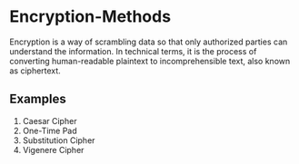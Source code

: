 # Encryption-Methods
Encryption is a way of scrambling data so that only authorized parties can understand the information. In technical terms, it is the process of converting human-readable plaintext to incomprehensible text, also known as ciphertext.
## Examples
1. Caesar Cipher
2. One-Time Pad
3. Substitution Cipher
4. Vigenere Cipher
